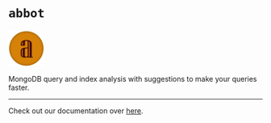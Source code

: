 # `abbot`
<img src="./docs/pages/img/abbotlogo.png" height=70 alt="Abbot" />

MongoDB query and index analysis with suggestions to make your queries faster.

---

Check out our documentation over [here](https://abbot.wheredevs.dev).
